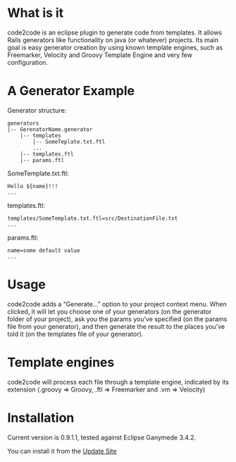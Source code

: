 
# What is it

code2code is an eclipse plugin to generate code from templates. It allows Rails generators like functionality on java (or whatever) projects. Its main goal is easy generator creation by using known template engines, such as Freemarker, Velocity and Groovy Template Engine and very few configuration.

# A Generator Example

Generator structure:

    generators
    |-- GerenatorName.generator
        |-- templates
            |-- SomeTeplate.txt.ftl
            ...
        |-- templates.ftl
        |-- params.ftl


SomeTemplate.txt.ftl:

    Hello ${name}!!!
    ...


templates.ftl:

    templates/SomeTemplate.txt.ftl=src/DestinationFile.txt
    ...

params.ftl:

    name=some default value
    ...


# Usage

code2code adds a “Generate…” option to your project context menu. When clicked, it will let you choose one of your generators (on the generator folder of your project), ask you the params you’ve specified (on the params file from your generator), and then generate the result to the places you’ve told it (on the templates file of your generator).

# Template engines

code2code will process each file through a template engine, indicated by its extension (.groovy => Groovy, .ftl => Freemarker and .vm => Velocity)


# Installation

Current version is 0.9.1.1, tested against Eclipse Ganymede 3.4.2.

You can install it from the [Update Site](http://srizzo.github.com/code2code/updatesite)



